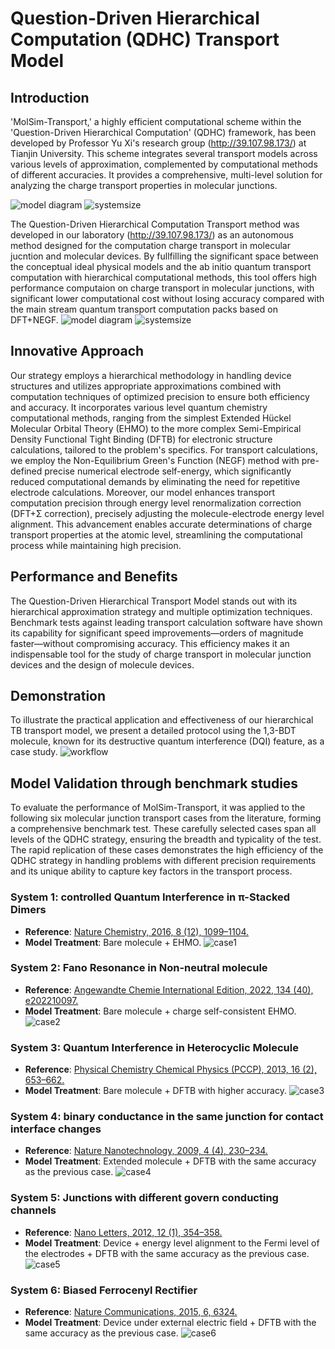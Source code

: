 # Question-Driven Hierarchical Computation (QDHC) Transport Model

## Introduction
'MolSim-Transport,' a highly efficient computational scheme within the 'Question-Driven Hierarchical Computation' (QDHC) framework, has been developed by Professor Yu Xi's research group (http://39.107.98.173/) at Tianjin University. This scheme integrates several transport models across various levels of approximation, complemented by computational methods of different accuracies. It provides a comprehensive, multi-level solution for analyzing the charge transport properties in molecular junctions.

![model diagram](https://github.com/yuxi-TJU/Question-oriented-Hierarchical-Transport-Model/assets/68102657/82a0ddf0-5b75-4395-83de-b147ab1b33fd)
![systemsize](https://github.com/yuxi-TJU/Question-oriented-Hierarchical-Transport-Model/assets/68102657/08633bdc-b88c-4fe8-a4ed-246e80276e33)

The Question-Driven Hierarchical Computation Transport method was developed in our laboratory (http://39.107.98.173/) as an autonomous method designed for the computation charge transport in molecular jucntion and molecular devices. By fullfilling the significant space between the conceptual ideal physical models and the ab initio quantum transport computation with hierarchical computational methods, this tool offers high performance computaion on charge transport in molecular junctions, with significant lower computational cost without losing accuracy compared with the main stream quantum transport computation packs based on DFT+NEGF.
![model diagram](https://github.com/yuxi-TJU/Question-oriented-Hierarchical-Transport-Model/assets/68102657/82a0ddf0-5b75-4395-83de-b147ab1b33fd)
![systemsize](https://github.com/yuxi-TJU/Question-oriented-Hierarchical-Transport-Model/assets/68102657/08633bdc-b88c-4fe8-a4ed-246e80276e33)

## Innovative Approach
Our strategy employs a hierarchical methodology in handling device structures and utilizes appropriate approximations combined with computation techniques of optimized precision to ensure both efficiency and accuracy. It incorporates various level quantum chemistry computational methods, ranging from the simplest Extended Hückel Molecular Orbital Theory (EHMO) to the more complex Semi-Empirical Density Functional Tight Binding (DFTB) for electronic structure calculations, tailored to the problem's specifics. For transport calculations, we employ the Non-Equilibrium Green's Function (NEGF) method with pre-defined precise numerical electrode self-energy, which significantly reduced computational demands by eliminating the need for repetitive electrode calculations. Moreover, our model enhances transport computation precision through energy level renormalization correction (DFT+Σ correction), precisely adjusting the molecule-electrode energy level alignment. This advancement enables accurate determinations of charge transport properties at the atomic level, streamlining the computational process while maintaining high precision.


## Performance and Benefits
The Question-Driven Hierarchical Transport Model stands out with its hierarchical approximation strategy and multiple optimization techniques. Benchmark tests against leading transport calculation software have shown its capability for significant speed improvements—orders of magnitude faster—without compromising accuracy. This efficiency makes it an indispensable tool for the study of charge transport in molecular junction devices and the design of molecule devices.


## Demonstration
To illustrate the practical application and effectiveness of our hierarchical TB transport model, we present a detailed protocol using the 1,3-BDT molecule, known for its destructive quantum interference (DQI) feature, as a case study.
![workflow](https://github.com/yuxi-TJU/Question-oriented-Hierarchical-Transport-Model/assets/68102657/ad6b807a-0ff2-4671-bfeb-35191da5049a)


## Model Validation through benchmark studies
To evaluate the performance of MolSim-Transport, it was applied to the following six molecular junction transport cases from the literature, forming a comprehensive benchmark test. These carefully selected cases span all levels of the QDHC strategy, ensuring the breadth and typicality of the test. The rapid replication of these cases demonstrates the high efficiency of the QDHC strategy in handling problems with different precision requirements and its unique ability to capture key factors in the transport process.

### System 1:  controlled Quantum Interference in π-Stacked Dimers
- **Reference**: [Nature Chemistry, 2016, 8 (12), 1099–1104.](https://www.nature.com/articles/nchem.2615)
- **Model Treatment**: Bare molecule + EHMO.
![case1](https://github.com/yuxi-TJU/Question-driven-Hierarchical-Transport-Model/assets/68102657/06c971bf-71f8-4d0e-aeba-772bd2884e5d)

### System 2: Fano Resonance in Non-neutral molecule
- **Reference**: [Angewandte Chemie International Edition, 2022, 134 (40), e202210097.](https://onlinelibrary.wiley.com/doi/10.1002/anie.202210097)
- **Model Treatment**: Bare molecule + charge self-consistent EHMO.
![case2](https://github.com/yuxi-TJU/Question-driven-Hierarchical-Transport-Model/assets/68102657/2d3e9b53-9f78-499a-831d-7fc74e4ba4ba)

### System 3: Quantum Interference in Heterocyclic Molecule
- **Reference**: [Physical Chemistry Chemical Physics (PCCP), 2013, 16 (2), 653–662.](https://pubs.rsc.org/en/content/articlelanding/2014/cp/c3cp53866d)
- **Model Treatment**: Bare molecule + DFTB with higher accuracy.
![case3](https://github.com/yuxi-TJU/Question-driven-Hierarchical-Transport-Model/assets/68102657/8f20778c-b85c-4514-abdb-afed86db17c1)

### System 4: binary conductance in the same junction for contact interface changes
- **Reference**: [Nature Nanotechnology, 2009, 4 (4), 230–234.](https://doi.org/10.1038/nnano.2009.10)
- **Model Treatment**: Extended molecule + DFTB with the same accuracy as the previous case.
![case4](https://github.com/yuxi-TJU/Question-driven-Hierarchical-Transport-Model/assets/68102657/c2c1eb2f-46c1-4892-9290-415acbf4b7ec)

### System 5: Junctions with different govern conducting channels
- **Reference**: [Nano Letters, 2012, 12 (1), 354–358.](https://pubs.acs.org/doi/10.1021/nl203634m)
- **Model Treatment**: Device + energy level alignment to the Fermi level of the electrodes + DFTB with the same accuracy as the previous case.
![case5](https://github.com/yuxi-TJU/Question-driven-Hierarchical-Transport-Model/assets/68102657/08035492-a13e-4c8d-aeea-3058e56529eb)

### System 6: Biased Ferrocenyl Rectifier
- **Reference**: [Nature Communications, 2015, 6, 6324.](https://www.nature.com/articles/ncomms7324)
- **Model Treatment**: Device under external electric field + DFTB with the same accuracy as the previous case.
![case6](https://github.com/yuxi-TJU/Question-driven-Hierarchical-Transport-Model/assets/68102657/199efa73-40d8-45e9-869c-2d5a6dead373)
